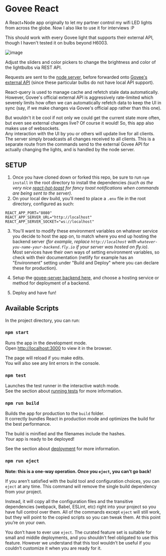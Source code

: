 # Govee React
A React+Node app originally to let my partner control my wifi LED lights from across the globe. Now I also like to use it for interviews :P  
  
This should work with every Govee light that supports their external API, though I haven't tested it on bulbs beyond H6003. 
  
![image](https://user-images.githubusercontent.com/50963144/196177093-20877aed-0816-44a9-a6da-9fb4f25999c4.png)  
  
Adjust the sliders and color pickers to change the brightness and color of the lightbulbs via REST API.  
  
Requests are sent to the [node server](https://github.com/7MinutesDead-Git/govee-server), before forwarded onto [Govee's external API](https://govee-public.s3.amazonaws.com/developer-docs/GoveeDeveloperAPIReference.pdf) (since these particular bulbs do not have local API support).  
  
React-query is used to manage cache and refetch stale data automatically. However, Govee's official external API is aggressively rate-limited which severely limits how often we can automatically refetch data to keep the UI in sync (say, if we make changes via Govee's official app rather than this one).  
  
But wouldn't it be cool if not only we could get the current state more often, but even see external changes live? Of course it would! So, this app also makes use of websockets.  
Any interaction with the UI by you or others will update live for all clients. The server simply broadcasts all changes received to all clients. This is a separate route from the commands send to the external Govee API for actually changing the lights, and is handled by the node server.  
  
## SETUP  
1) Once you have cloned down or forked this repo, be sure to run `npm install` in the root directory to install the dependencies *(such as the very nice [react-hot-toast](https://react-hot-toast.com/) for fancy toast notifications when commands are being sent to the server).* 
2) On your local dev build, you'll need to place a `.env` file in the root directory, configured as such:  
```
REACT_APP_PORT="8080"
REACT_APP_SERVER_URL="http://localhost"
REACT_APP_SERVER_SOCKET="ws://localhost"
```
3) You'll want to modify these environment variables on whatever service you decide to host the app on, to match where you end up hosting the backend server *(for example, replace `http://localhost` with `whatever-you-name-your-backend.fly.io` if your server was hosted on fly.io)*.  
    Most services have their own ways of setting environment variables, so check with their documentation (netlify for example has an "Environment" setting under "Build and Deploy" where you can declare these for production).  
  
4) Setup the [govee-server backend here](https://github.com/7MinutesDead-Git/govee-server), and choose a hosting service or method for deployment of a backend.  
  
5) Deploy and have fun!

## Available Scripts

In the project directory, you can run:

### `npm start`

Runs the app in the development mode.\
Open [http://localhost:3000](http://localhost:3000) to view it in the browser.

The page will reload if you make edits.\
You will also see any lint errors in the console.

### `npm test`

Launches the test runner in the interactive watch mode.\
See the section about [running tests](https://facebook.github.io/create-react-app/docs/running-tests) for more information.

### `npm run build`

Builds the app for production to the `build` folder.\
It correctly bundles React in production mode and optimizes the build for the best performance.

The build is minified and the filenames include the hashes.\
Your app is ready to be deployed!

See the section about [deployment](https://facebook.github.io/create-react-app/docs/deployment) for more information.

### `npm run eject`

**Note: this is a one-way operation. Once you `eject`, you can’t go back!**

If you aren’t satisfied with the build tool and configuration choices, you can `eject` at any time. This command will remove the single build dependency from your project.

Instead, it will copy all the configuration files and the transitive dependencies (webpack, Babel, ESLint, etc) right into your project so you have full control over them. All of the commands except `eject` will still work, but they will point to the copied scripts so you can tweak them. At this point you’re on your own.

You don’t have to ever use `eject`. The curated feature set is suitable for small and middle deployments, and you shouldn’t feel obligated to use this feature. However we understand that this tool wouldn’t be useful if you couldn’t customize it when you are ready for it.
